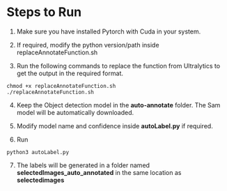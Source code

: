 # Steps to Run

1. Make sure you have installed Pytorch with Cuda in your system.

2. If required, modify the python version/path inside replaceAnnotateFunction.sh

3. Run the following commands to replace the function from Ultralytics to get the output in the required format.
```
chmod +x replaceAnnotateFunction.sh
./replaceAnnotateFunction.sh
```

4. Keep the Object detection model in the **auto-annotate** folder. The Sam model will be automatically downloaded.

5. Modify model name and confidence inside **autoLabel.py** if required.

6. Run 
```
python3 autoLabel.py
```

7. The labels will be generated in a folder named **selectedImages_auto_annotated** in the same location as **selectedimages**
